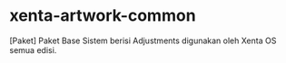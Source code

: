 # xenta-artwork-common
[Paket] Paket Base Sistem berisi Adjustments digunakan oleh Xenta OS semua edisi.

